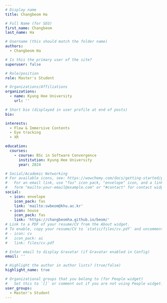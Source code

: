 ```yaml
---
# Display name
title: Changbeom Ha

# Full Name (for SEO)
first_name: Changbeom
last_name: Ha

# Username (this should match the folder name)
authors:
  - Changbeom Ha

# Is this the primary user of the site?
superuser: false

# Role/position
role: Master's Student

# Organizations/Affiliations
organizations:
  - name: Kyung Hee University
    url: ''

# Short bio (displayed in user profile at end of posts)
bio: 

interests:
  - Flow & Immersive Contents
  - Eye tracking
  - XR

education:
  courses:
    - course: BSc in Software Convergence
      institution: Kyung Hee University
      year: 2024

# Social/Academic Networking
# For available icons, see: https://wowchemy.com/docs/getting-started/page-builder/#icons
#   For an email link, use "fas" icon pack, "envelope" icon, and a link in the
#   form "mailto:your-email@example.com" or "#contact" for contact widget.
social:
  - icon: envelope
    icon_pack: fas
    link: 'mailto:swbeom@khu.ac.kr'
  - icon: house
    icon_pack: fas
    link: 'https://changbeomha.github.io/beom/'
# Link to a PDF of your resume/CV from the About widget.
# To enable, copy your resume/CV to `static/files/cv.pdf` and uncomment the lines below.
# - icon: cv
#   icon_pack: ai
#   link: files/cv.pdf

# Enter email to display Gravatar (if Gravatar enabled in Config)
email: ''

# Highlight the author in author lists? (true/false)
highlight_name: true

# Organizational groups that you belong to (for People widget)
#   Set this to `[]` or comment out if you are not using People widget.
user_groups:
  - Master's Student
---
```

